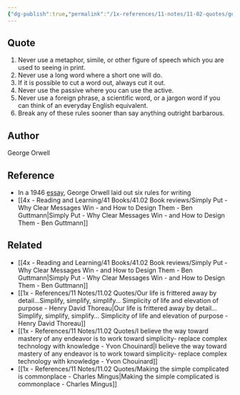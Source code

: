 ```yaml
---
{"dg-publish":true,"permalink":"/1x-references/11-notes/11-02-quotes/george-orwell-six-rules-for-writing/","title":"George Orwell six rules for writing","created":"2024-04-22T13:42:14.869+03:00","updated":"2024-04-22T13:46:59.795+03:00"}
---
```



## Quote
1. Never use a metaphor, simile, or other figure of speech which you are used to seeing in print.
2. Never use a long word where a short one will do.
3. If it is possible to cut a word out, always cut it out.
4. Never use the passive where you can use the active.
5. Never use a foreign phrase, a scientific word, or a jargon word if you can think of an everyday English equivalent.
6. Break any of these rules sooner than say anything outright barbarous.

## Author
George Orwell 

## Reference
- In a 1946 [essay](https://www.amazon.com/gp/product/1849028362/ref=as_li_qf_sp_asin_il_tl?ie=UTF8&camp=1789&creative=9325&creativeASIN=1849028362&linkCode=as2&tag=openculture-20&linkId=W3TS2BZZ2MISSOTS), George Orwell laid out six rules for writing
- [[4x - Reading and Learning/41 Books/41.02 Book reviews/Simply Put - Why Clear Messages Win - and How to Design Them - Ben Guttmann\|Simply Put - Why Clear Messages Win - and How to Design Them - Ben Guttmann]]

## Related
- [[4x - Reading and Learning/41 Books/41.02 Book reviews/Simply Put - Why Clear Messages Win - and How to Design Them - Ben Guttmann\|Simply Put - Why Clear Messages Win - and How to Design Them - Ben Guttmann]]
- [[1x - References/11 Notes/11.02 Quotes/Our life is frittered away by detail…Simplify, simplify, simplify… Simplicity of life and elevation of purpose - Henry David Thoreau\|Our life is frittered away by detail…Simplify, simplify, simplify… Simplicity of life and elevation of purpose - Henry David Thoreau]]
- [[1x - References/11 Notes/11.02 Quotes/I believe the way toward mastery of any endeavor is to work toward simplicity- replace complex technology with knowledge - Yvon Chouinard\|I believe the way toward mastery of any endeavor is to work toward simplicity- replace complex technology with knowledge - Yvon Chouinard]]
- [[1x - References/11 Notes/11.02 Quotes/Making the simple complicated is commonplace - Charles Mingus\|Making the simple complicated is commonplace - Charles Mingus]]
